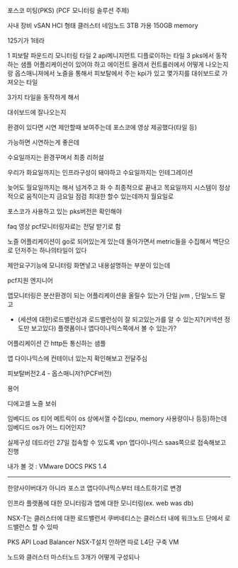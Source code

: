 
포스코 미팅(PKS)
(PCF 모니터링 솔루션 주제)


사내 장비 vSAN HCI 형태 클러스터 네임노드 3TB
가용 150GB memory 

125기가 1테라


1 피보탈 파운드리 모니터링 타일
2 api메니지먼트 디플로이하는 타일
3 pks에서 동작하는 샘플 어플리케이션이 있어야 하고 에이전트 올려서 컨트롤러에서 어떻게 나오는지랑
옵스매니져에서 노즐을 통해서 피보탈에서 주는 kpi가 있고 몇가지를 대쉬보드로 가져오는 타일

3가지 타일을 동작하게 해서

대쉬보드에 잘나오는지

환경이 있다면 시연 
제안할때 보여주는데
포스코에 영상 제공했다(타일 등)

가능하면 시연하는게 좋은데

수요일까지는 환경꾸며서 최종 리허설

우리가 화요일까지는 인프라구성이 돼야하고
수요일까지는 인테그레이션

늦어도 월요일까지는 해서 넘겨주고
화 수 최종적으로 끝내고
목요일까지 시스템이 정상적으로 움직이는지
금요일 점검
최대한 할수 있는데까지 월요일로

포스코가 사용하고 있는 pks버전은 확인해야

faq 영상 pcf모니터링자료는 전달 받기로 함

노즐 어플리케이션이 go로 되어있는게 있는데 돌아가면서 metric들을 수집해서 백단으로 던저주는 
하나의타일이 있다



제안요구기능에 모니터링
화면넣고 내용설명하는 부분이 있는데

pcf지원 엔지니어


앱모니터링은 
분산환경이 되는 어플리케이션을 올릴수 있는가
단일 jvm , 단일노드 말고
+ (세션에 대한)로드밸런싱과 로드밸런싱이 잘 되고있는가를 알 수 있는지?(커넥션 정도만 보고있다)
플랫폼이나 앱다이나믹스쪽에서 볼 수 있는가?


어플리케이션 간 http든 통신하는 샘플

앱 다이나믹스에 컨테이너 있는지 확인해보고 전달주심

피보탈버전2.4 - 옵스매니저?(PCF버전)



용어

디에고셀
노즐
보쉬

임베디드 os 티어
메트릭이 os 상에서껄 수집(cpu, memory 사용량이나 등등)하는데 임베디드 os가 어느 티어인지?


실제구성 데드라인 27일
접속할 수 있도록 vpn
앱다이나믹스 saas쪽으로 접속해보고 진행


내가 볼 것 : VMware DOCS PKS 1.4



---------------------------------------------------------------
한양사이버대가 아니라 포스코 앱다이나믹스부터 테스트하기로 변경


인프라 플랫폼에 대한 모니터링과
앱에 대한 모니터링(ex. web was db)


NSX-T는 클러스터에 대한 로드밸런서
쿠버네티스는 클러스터 내에 워크노드 단에서 로드밸런스 할 수 있따

PKS API Load Balancer NSX-T설치 안하면 따로 L4단 구축 VM



노드와 클러스터
마스터노드 3개가 어떻게 구성되나
